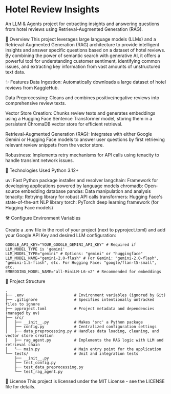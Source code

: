 # Hotel Review Insights

An LLM & Agents project for extracting insights and answering questions from hotel reviews using Retrieval-Augmented Generation (RAG).

🌟 Overview
This project leverages large language models (LLMs) and a Retrieval-Augmented Generation (RAG) architecture to provide intelligent insights and answer specific questions based on a dataset of hotel reviews. By combining the power of semantic search with generative AI, it offers a powerful tool for understanding customer sentiment, identifying common issues, and extracting key information from vast amounts of unstructured text data.

✨ Features
Data Ingestion: Automatically downloads a large dataset of hotel reviews from KaggleHub.

Data Preprocessing: Cleans and combines positive/negative reviews into comprehensive review texts.

Vector Store Creation: Chunks review texts and generates embeddings using a Hugging Face Sentence Transformer model, storing them in a persistent ChromaDB vector store for efficient retrieval.

Retrieval-Augmented Generation (RAG): Integrates with either Google Gemini or Hugging Face models to answer user questions by first retrieving relevant review snippets from the vector store.

Robustness: Implements retry mechanisms for API calls using tenacity to handle transient network issues.

🚀 Technologies Used
Python 3.12+

uv: Fast Python package installer and resolver
langchain: Framework for developing applications powered by language models
chromadb: Open-source embedding database
pandas: Data manipulation and analysis
tenacity: Retrying library for robust API calls
transformers: Hugging Face's state-of-the-art NLP library
torch: PyTorch deep learning framework (for Hugging Face models)

🛠️ Configure Environment Variables

Create a .env file in the root of your project (next to pyproject.toml) and add your Google API Key and desired LLM configuration:

```env
GOOGLE_API_KEY="YOUR_GOOGLE_GEMINI_API_KEY" # Required if LLM_MODEL_TYPE is 'gemini'
LLM_MODEL_TYPE="gemini" # Options: "gemini" or "huggingface"
LLM_MODEL_NAME="gemini-2.0-flash" # For Gemini: "gemini-2.0-flash", "gemini-1.5-flash", etc. For Hugging Face: "google/flan-t5-small", etc.
EMBEDDING_MODEL_NAME="all-MiniLM-L6-v2" # Recommended for embeddings
```

📁 Project Structure
```
.
├── .env                      # Environment variables (ignored by Git)
├── .gitignore                # Specifies intentionally untracked files to ignore
├── pyproject.toml            # Project metadata and dependencies (managed by uv)
├── src/
│   ├── __init__.py           # Makes 'src' a Python package
│   ├── config.py             # Centralized configuration settings
│   ├── data_preprocessing.py # Handles data loading, cleaning, and vector store creation
│   ├── rag_agent.py          # Implements the RAG logic with LLM and retrieval chain
│   └── main.py               # Main entry point for the application
└── tests/                    # Unit and integration tests
    ├── __init__.py
    ├── test_config.py
    ├── test_data_preprocessing.py
    └── test_rag_agent.py
```

📄 License
This project is licensed under the MIT License - see the LICENSE file for details.
